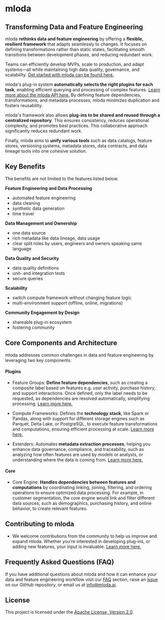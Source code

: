 # mloda 

## Transforming Data and Feature Engineering

mloda **rethinks data and feature engineering** by offering a **flexible, resilient framework** that adapts seamlessly to changes. It focuses on defining transformations rather than static states, facilitating smooth transitions between development phases, and reducing redundant work. 

Teams can efficiently develop MVPs, scale to production, and adapt systems—all while maintaining high data quality, governance, and scalability.
[Get started with mloda can be found here.](https://tomkaltofen.github.io/mloda/chapter1/installation/)

mloda's plug-in system **automatically selects the right plugins for each task**, enabling efficient querying and processing of complex features. [Learn more about the mloda API here.](https://tomkaltofen.github.io/mloda/in_depth/mloda-api/) By defining feature dependencies, transformations, and metadata processes, mloda minimizes duplication and fosters reusability.

mloda's framework also allows **plug-ins to be shared and reused through a centralized repository**. This ensures consistency, reduces operational complexity, and promotes best practices. This collaborative approach significantly reduces redundant work.

Finally, mloda aims to **unify various tools** such as data catalogs, feature stores, versioning systems, metadata stores, data contracts, and data lineage tools into one cohesive solution.

## Key Benefits 

The benefits are not limited to the features listed below.

**Feature Engineering and Data Processing**

- automated feature engineering
- data cleaning
- synthetic data generation
- time travel

**Data Management and Ownership**

- one data source
- rich metadata like data lineage, data usage
- clear split roles by users, engineers and owners speaking same language

**Data Quality and Security**

- data quality definitions
- unit- and integration tests
- secure queries

**Scalability**

- switch compute framework without changing feature logic
- multi-environment support (offline, online, migrations)

**Community Engagement by Design**

- shareable plug-in ecosystem
- fostering community

## Core Components and Architecture

mloda addresses common challenges in data and feature engineering by leveraging two key components:

#### Plugins
  - Feature Groups: **Define feature dependencies**, such as creating a composite label based on features e.g. user activity, purchase history, and support interactions. Once defined, only the label needs to be requested, as dependencies are resolved automatically, simplifying processing. [Learn more here.](https://tomkaltofen.github.io/mloda/chapter1/feature-groups/)

  - Compute Frameworks: Defines the **technology stack**, like Spark or Pandas, along with support for different storage engines such as Parquet, Delta Lake, or PostgreSQL, to execute feature transformations and computations, ensuring efficient processing at scale. [Learn more here.](https://tomkaltofen.github.io/mloda/chapter1/compute-frameworks/)

  - Extenders: Automates **metadata extraction processes**, helping you enhance data governance, compliance, and traceability, such as analyzing how often features are used by models or analysts, or understanding where the data is coming from. [Learn more here.](https://tomkaltofen.github.io/mloda/chapter1/extender/)

#### Core
  - Core Engine: **Handles dependencies between features and computations** by coordinating linking, joining, filtering, and ordering operations to ensure optimized data processing. For example, in customer segmentation, the core engine would link and filter different data sources, such as demographics, purchasing history, and online behavior, to create relevant features.

## Contributing to mloda

-   We welcome contributions from the community to help us improve and expand mloda. Whether you're interested in developing plug-ins, or adding new features, your input is invaluable. [Learn more here.](https://tomkaltofen.github.io/mloda/development/)


## Frequently Asked Questions (FAQ)

If you have additional questions about mloda and how it can enhance your data and feature engineering workflow visit our [FAQ](https://tomkaltofen.github.io/mloda/faq) section, raise an [issue](https://github.com/TomKaltofen/mloda/issues/) on our GitHub repository, or email us at [info@mloda.ai](mailto:info@mloda.ai).


## License

This project is licensed under the [Apache License, Version 2.0](https://github.com/TomKaltofen/mloda/blob/main/LICENSE.TXT).
